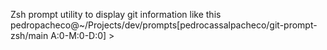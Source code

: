 Zsh prompt utility to display git information like this
pedropacheco@~/Projects/dev/prompts[pedrocassalpacheco/git-prompt-zsh/main A:0-M:0-D:0] >
